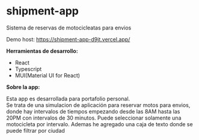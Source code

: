 # shipment-app
Sistema de reservas de motocicleatas para envios

Demo host: https://shipment-app-d9jt.vercel.app/

<b>Herramientas de desarrollo:</b>
<ul>
  <li>React</li>
  <li>Typescript</li>
  <li>MUI(Material UI for React)</li>
</ul>

<b>Sobre la app:</b>

<p>Esta app es desarrollada para portafolio personal. </br>
Se trata de una simulacion de aplicación para reservar motos para envios, donde hay intervalos de tiempos empezando desde las 8AM hasta las 20PM con intervalos de 30 minutos. Puede seleccionar solamente una motocicleta por intervalo. Ademas he agregado una caja de texto donde se puede filtrar por ciudad
</p>

